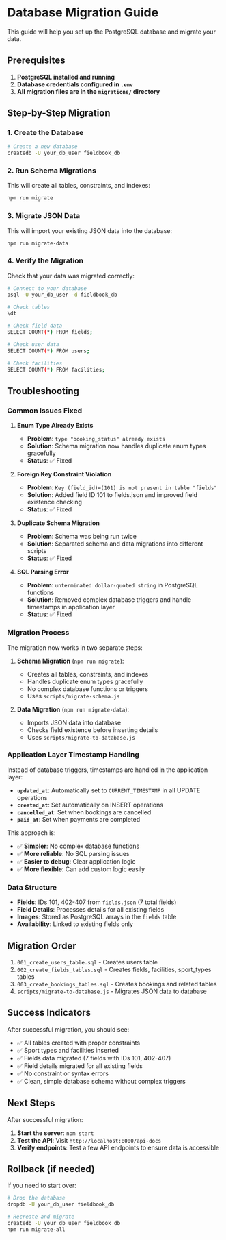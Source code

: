 # Database Migration Guide

This guide will help you set up the PostgreSQL database and migrate your data.

## Prerequisites

1. **PostgreSQL installed and running**
2. **Database credentials configured in `.env`**
3. **All migration files are in the `migrations/` directory**

## Step-by-Step Migration

### 1. Create the Database

```bash
# Create a new database
createdb -U your_db_user fieldbook_db
```

### 2. Run Schema Migrations

This will create all tables, constraints, and indexes:

```bash
npm run migrate
```

### 3. Migrate JSON Data

This will import your existing JSON data into the database:

```bash
npm run migrate-data
```

### 4. Verify the Migration

Check that your data was migrated correctly:

```bash
# Connect to your database
psql -U your_db_user -d fieldbook_db

# Check tables
\dt

# Check field data
SELECT COUNT(*) FROM fields;

# Check user data
SELECT COUNT(*) FROM users;

# Check facilities
SELECT COUNT(*) FROM facilities;
```

## Troubleshooting

### Common Issues Fixed

1. **Enum Type Already Exists**
   - **Problem**: `type "booking_status" already exists`
   - **Solution**: Schema migration now handles duplicate enum types gracefully
   - **Status**: ✅ Fixed

2. **Foreign Key Constraint Violation**
   - **Problem**: `Key (field_id)=(101) is not present in table "fields"`
   - **Solution**: Added field ID 101 to fields.json and improved field existence checking
   - **Status**: ✅ Fixed

3. **Duplicate Schema Migration**
   - **Problem**: Schema was being run twice
   - **Solution**: Separated schema and data migrations into different scripts
   - **Status**: ✅ Fixed

4. **SQL Parsing Error**
   - **Problem**: `unterminated dollar-quoted string` in PostgreSQL functions
   - **Solution**: Removed complex database triggers and handle timestamps in application layer
   - **Status**: ✅ Fixed

### Migration Process

The migration now works in two separate steps:

1. **Schema Migration** (`npm run migrate`):
   - Creates all tables, constraints, and indexes
   - Handles duplicate enum types gracefully
   - No complex database functions or triggers
   - Uses `scripts/migrate-schema.js`

2. **Data Migration** (`npm run migrate-data`):
   - Imports JSON data into database
   - Checks field existence before inserting details
   - Uses `scripts/migrate-to-database.js`

### Application Layer Timestamp Handling

Instead of database triggers, timestamps are handled in the application layer:

- **`updated_at`**: Automatically set to `CURRENT_TIMESTAMP` in all UPDATE operations
- **`created_at`**: Set automatically on INSERT operations
- **`cancelled_at`**: Set when bookings are cancelled
- **`paid_at`**: Set when payments are completed

This approach is:

- ✅ **Simpler**: No complex database functions
- ✅ **More reliable**: No SQL parsing issues
- ✅ **Easier to debug**: Clear application logic
- ✅ **More flexible**: Can add custom logic easily

### Data Structure

- **Fields**: IDs 101, 402-407 from `fields.json` (7 total fields)
- **Field Details**: Processes details for all existing fields
- **Images**: Stored as PostgreSQL arrays in the `fields` table
- **Availability**: Linked to existing fields only

## Migration Order

1. `001_create_users_table.sql` - Creates users table
2. `002_create_fields_tables.sql` - Creates fields, facilities, sport_types tables
3. `003_create_bookings_tables.sql` - Creates bookings and related tables
4. `scripts/migrate-to-database.js` - Migrates JSON data to database

## Success Indicators

After successful migration, you should see:

- ✅ All tables created with proper constraints
- ✅ Sport types and facilities inserted
- ✅ Fields data migrated (7 fields with IDs 101, 402-407)
- ✅ Field details migrated for all existing fields
- ✅ No constraint or syntax errors
- ✅ Clean, simple database schema without complex triggers

## Next Steps

After successful migration:

1. **Start the server**: `npm start`
2. **Test the API**: Visit `http://localhost:8000/api-docs`
3. **Verify endpoints**: Test a few API endpoints to ensure data is accessible

## Rollback (if needed)

If you need to start over:

```bash
# Drop the database
dropdb -U your_db_user fieldbook_db

# Recreate and migrate
createdb -U your_db_user fieldbook_db
npm run migrate-all
```
